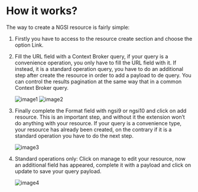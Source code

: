 How it works?
=====================

The way to create a NGSI resource is fairly simple:
1. Firstly you have to access to the resource create section and choose the option Link.

2. Fill the URL field with a Context Broker query, if your query is a convenience operation, you only have to fill the URL field with it. If instead, it is a standard operation query, you have to do an additional step after create the resource in order to add a payload to de query. You can control the results pagination at the same way that in a common Context Broker query.

   ![image1](/ckanext/ngsipreview/instructions/img1.png?raw=true)
   ![image2](/ckanext/ngsipreview/instructions/img2.png?raw=true)

3. Finally complete the Format field with ngsi9 or ngsi10 and click on add resource. This is an important step, and without it the extension won’t do anything with your resource. If your query is a convenience type, your resource has already been created, on the contrary if it is a standard operation you have to do the next step.

   ![image3](/ckanext/ngsipreview/instructions/img3.png?raw=true)

4. Standard operations only: Click on manage to edit your resource, now an additional field has appeared, complete it with a payload and click on update to save your query payload.

   ![image4](/ckanext/ngsipreview/instructions/img4.png?raw=true)
